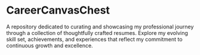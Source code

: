 # CareerCanvasChest
A repository dedicated to curating and showcasing my professional journey through a collection of thoughtfully crafted resumes. Explore my evolving skill set, achievements, and experiences that reflect my commitment to continuous growth and excellence.
